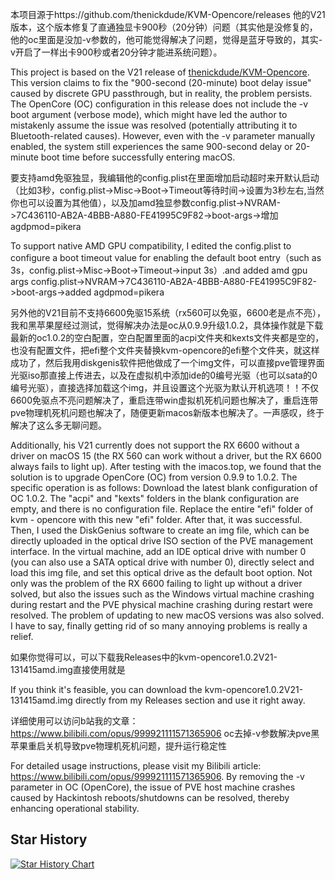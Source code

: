 本项目源于https://github.com/thenickdude/KVM-Opencore/releases 他的V21版本，这个版本修复了直通独显卡900秒（20分钟）问题（其实他是没修复的，他的oc里面是没加-v参数的，他可能觉得解决了问题，觉得是蓝牙导致的，其实-v开启了一样出卡900秒或者20分钟才能进系统问题）。

This project is based on the V21 release of [thenickdude/KVM-Opencore](https://github.com/thenickdude/KVM-Opencore/releases). This version claims to fix the "900-second (20-minute) boot delay issue" caused by discrete GPU passthrough, but in reality, the problem persists. The OpenCore (OC) configuration in this release does not include the -v boot argument (verbose mode), which might have led the author to mistakenly assume the issue was resolved (potentially attributing it to Bluetooth-related causes). However, even with the -v parameter manually enabled, the system still experiences the same 900-second delay or 20-minute boot time before successfully entering macOS.

要支持amd免驱独显，我编辑他的config.plist在里面增加启动超时来开默认启动（比如3秒，config.plist->Misc->Boot->Timeout等待时间->设置为3秒左右,当然你也可以设置为其他值），以及加amd独显参数config.plist->NVRAM->7C436110-AB2A-4BBB-A880-FE41995C9F82->boot-args->增加 agdpmod=pikera

To support native AMD GPU compatibility, I edited the config.plist to configure a boot timeout value for enabling the default boot entry（such as 3s，config.plist->Misc->Boot->Timeout->input 3s）.and added amd gpu args  config.plist->NVRAM->7C436110-AB2A-4BBB-A880-FE41995C9F82->boot-args->added agdpmod=pikera

另外他的V21目前不支持6600免驱15系统（rx560可以免驱，6600老是点不亮），我和黑苹果屋经过测试，觉得解决办法是oc从0.9.9升级1.0.2，具体操作就是下载最新的oc1.0.2的空白配置，空白配置里面的acpi文件夹和kexts文件夹都是空的，也没有配置文件，把efi整个文件夹替换kvm-opencore的efi整个文件夹，就这样成功了，然后我用diskgenis软件把他做成了一个img文件，可以直接pve管理界面光驱iso那直接上传进去，以及在虚拟机中添加ide的0编号光驱（也可以sata的0编号光驱），直接选择加载这个img，并且设置这个光驱为默认开机选项！！不仅6600免驱点不亮问题解决了，重启连带win虚拟机死机问题也解决了，重启连带pve物理机死机问题也解决了，随便更新macos新版本也解决了。一声感叹，终于解决了这么多无聊问题。

Additionally, his V21 currently does not support the RX 6600 without a driver on macOS 15 (the RX 560 can work without a driver, but the RX 6600 always fails to light up). After testing with the imacos.top, we found that the solution is to upgrade OpenCore (OC) from version 0.9.9 to 1.0.2.
The specific operation is as follows: Download the latest blank configuration of OC 1.0.2. The "acpi" and "kexts" folders in the blank configuration are empty, and there is no configuration file. Replace the entire "efi" folder of kvm - opencore with this new "efi" folder. After that, it was successful.
Then, I used the DiskGenius software to create an img file, which can be directly uploaded in the optical drive ISO section of the PVE management interface. In the virtual machine, add an IDE optical drive with number 0 (you can also use a SATA optical drive with number 0), directly select and load this img file, and set this optical drive as the default boot option.
Not only was the problem of the RX 6600 failing to light up without a driver solved, but also the issues such as the Windows virtual machine crashing during restart and the PVE physical machine crashing during restart were resolved. The problem of updating to new macOS versions was also solved. I have to say, finally getting rid of so many annoying problems is really a relief.

如果你觉得可以，可以下载我Releases中的kvm-opencore1.0.2V21-131415amd.img直接使用就是

If you think it's feasible, you can download the kvm-opencore1.0.2V21-131415amd.img directly from my Releases section and use it right away.

详细使用可以访问b站我的文章：https://www.bilibili.com/opus/999921111571365906 oc去掉-v参数解决pve黑苹果重启关机导致pve物理机死机问题，提升运行稳定性

For detailed usage instructions, please visit my Bilibili article: https://www.bilibili.com/opus/999921111571365906. By removing the -v parameter in OC (OpenCore), the issue of PVE host machine crashes caused by Hackintosh reboots/shutdowns can be resolved, thereby enhancing operational stability.
## Star History

[![Star History Chart](https://api.star-history.com/svg?repos=lixiaoliu666/KVM-Opencore&type=Date)](https://www.star-history.com/#lixiaoliu666/KVM-Opencore&Date)
